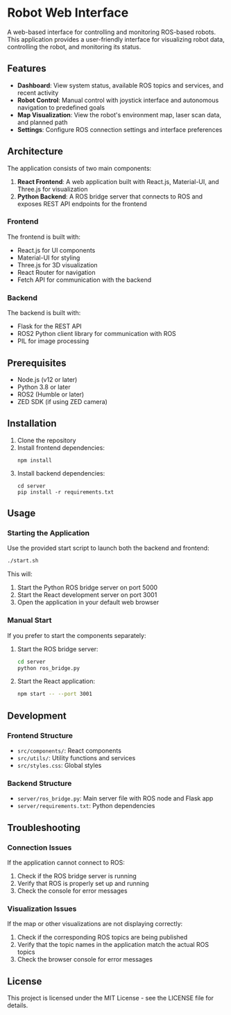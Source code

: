 # Robot Web Interface

A web-based interface for controlling and monitoring ROS-based robots. This application provides a user-friendly interface for visualizing robot data, controlling the robot, and monitoring its status.

## Features

- **Dashboard**: View system status, available ROS topics and services, and recent activity
- **Robot Control**: Manual control with joystick interface and autonomous navigation to predefined goals
- **Map Visualization**: View the robot's environment map, laser scan data, and planned path
- **Settings**: Configure ROS connection settings and interface preferences

## Architecture

The application consists of two main components:

1. **React Frontend**: A web application built with React.js, Material-UI, and Three.js for visualization
2. **Python Backend**: A ROS bridge server that connects to ROS and exposes REST API endpoints for the frontend

### Frontend

The frontend is built with:

- React.js for UI components
- Material-UI for styling
- Three.js for 3D visualization
- React Router for navigation
- Fetch API for communication with the backend

### Backend

The backend is built with:

- Flask for the REST API
- ROS2 Python client library for communication with ROS
- PIL for image processing

## Prerequisites

- Node.js (v12 or later)
- Python 3.8 or later
- ROS2 (Humble or later)
- ZED SDK (if using ZED camera)

## Installation

1. Clone the repository
2. Install frontend dependencies:
   ```
   npm install
   ```
3. Install backend dependencies:
   ```
   cd server
   pip install -r requirements.txt
   ```

## Usage

### Starting the Application

Use the provided start script to launch both the backend and frontend:

```bash
./start.sh
```

This will:
1. Start the Python ROS bridge server on port 5000
2. Start the React development server on port 3001
3. Open the application in your default web browser

### Manual Start

If you prefer to start the components separately:

1. Start the ROS bridge server:
   ```bash
   cd server
   python ros_bridge.py
   ```

2. Start the React application:
   ```bash
   npm start -- --port 3001
   ```

## Development

### Frontend Structure

- `src/components/`: React components
- `src/utils/`: Utility functions and services
- `src/styles.css`: Global styles

### Backend Structure

- `server/ros_bridge.py`: Main server file with ROS node and Flask app
- `server/requirements.txt`: Python dependencies

## Troubleshooting

### Connection Issues

If the application cannot connect to ROS:

1. Check if the ROS bridge server is running
2. Verify that ROS is properly set up and running
3. Check the console for error messages

### Visualization Issues

If the map or other visualizations are not displaying correctly:

1. Check if the corresponding ROS topics are being published
2. Verify that the topic names in the application match the actual ROS topics
3. Check the browser console for error messages

## License

This project is licensed under the MIT License - see the LICENSE file for details.
